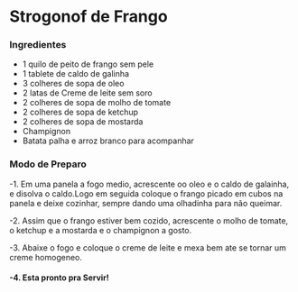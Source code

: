 # Strogonof de Frango

### Ingredientes

 - 1 quilo de peito de frango sem pele
 - 1 tablete de caldo de galinha
 - 3 colheres de sopa de oleo
 - 2 latas de Creme de leite sem soro
 - 2 colheres de sopa de molho de tomate
 - 2 colheres de sopa de ketchup
 - 2 colheres de sopa de mostarda
 - Champignon
 - Batata palha e arroz branco para acompanhar
 
### Modo de Preparo

 -1. Em uma panela a fogo medio, acrescente oo oleo e o caldo de galainha, e disolva o caldo.Logo em seguida coloque o frango picado em cubos na panela e deixe cozinhar, sempre dando uma olhadinha para não queimar.
 
 -2. Assim que o frango estiver bem cozido, acrescente o molho de tomate, o ketchup e a mostarda e o champignon a gosto.
 
 -3. Abaixe o fogo e coloque o creme de leite e mexa bem ate se tornar um creme homogeneo.
 
#### -4. Esta pronto pra Servir!
 
